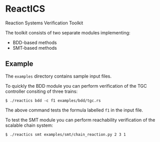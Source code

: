 # ReactICS

Reaction Systems Verification Toolkit

The toolkit consists of two separate modules implementing:
* BDD-based methods
* SMT-based methods

## Example

The `examples` directory contains sample input files.

To quickly the BDD module you can perform verification of the TGC controller consiting of three trains:

```
$ ./reactics bdd -c f1 examples/bdd/tgc.rs
```

The above command tests the formula labelled `f1` in the input file.

To test the SMT module you can perform reachability verification of the scalable chain system:

```
$ ./reactics smt examples/smt/chain_reaction.py 2 3 1
```

